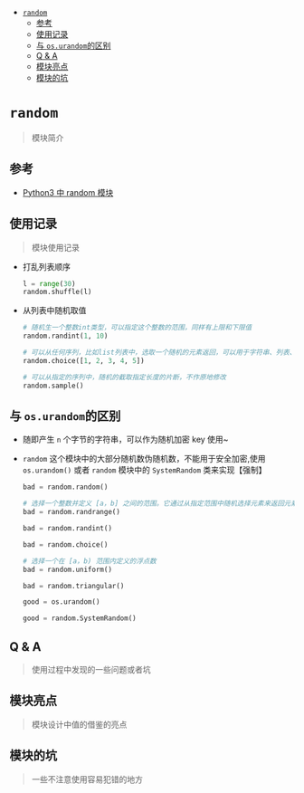 - [`random`](#random)
  - [参考](#参考)
  - [使用记录](#使用记录)
  - [与 `os.urandom`的区别](#与-osurandom的区别)
  - [Q & A](#q--a)
  - [模块亮点](#模块亮点)
  - [模块的坑](#模块的坑)

# `random`

> 模块简介

## 参考

- [Python3 中 random 模块](https://www.cnblogs.com/liangmingshen/p/8909376.html)

## 使用记录

> 模块使用记录

- 打乱列表顺序

  ```py
  l = range(30)
  random.shuffle(l)
  ```

- 从列表中随机取值

  ```py
  # 随机生一个整数int类型，可以指定这个整数的范围，同样有上限和下限值
  random.randint(1, 10)

  # 可以从任何序列，比如list列表中，选取一个随机的元素返回，可以用于字符串、列表、元组等
  random.choice([1, 2, 3, 4, 5])

  # 可以从指定的序列中，随机的截取指定长度的片断，不作原地修改
  random.sample()
  ```

## 与 `os.urandom`的区别

- 随即产生 `n` 个字节的字符串，可以作为随机加密 key 使用~

- `random` 这个模块中的大部分随机数伪随机数，不能用于安全加密,使用 `os.urandom()` 或者 `random` 模块中的 `SystemRandom` 类来实现【强制】

  ```py
  bad = random.random()

  # 选择一个整数并定义 [a，b] 之间的范围。它通过从指定范围中随机选择元素来返回元素。它不构建范围对象。
  bad = random.randrange()

  bad = random.randint()

  bad = random.choice()

  # 选择一个在 [a，b) 范围内定义的浮点数
  bad = random.uniform()

  bad = random.triangular()

  good = os.urandom()

  good = random.SystemRandom()
  ```

## Q & A

> 使用过程中发现的一些问题或者坑

## 模块亮点

> 模块设计中值的借鉴的亮点

## 模块的坑

> 一些不注意使用容易犯错的地方
